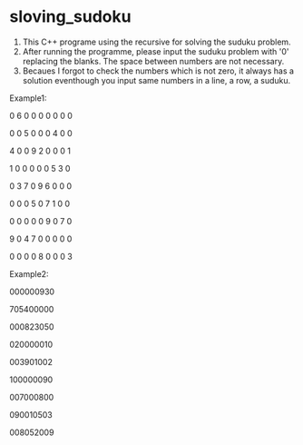 # sloving_sudoku
1. This C++ programe using the recursive for solving the suduku problem.
2. After running the programme, please input the suduku problem with '0' replacing the blanks. The space between numbers are not necessary.
3. Becaues I forgot to check the numbers which is not zero, it always has a solution eventhough you input same numbers in a line, a row, a suduku.

Example1:

0 6 0 0 0 0 0 0 0

0 0 5 0 0 0 4 0 0

4 0 0 9 2 0 0 0 1

1 0 0 0 0 0 5 3 0

0 3 7 0 9 6 0 0 0

0 0 0 5 0 7 1 0 0

0 0 0 0 0 9 0 7 0

9 0 4 7 0 0 0 0 0

0 0 0 0 8 0 0 0 3


Example2:

000000930

705400000

000823050

020000010

003901002

100000090

007000800

090010503

008052009
